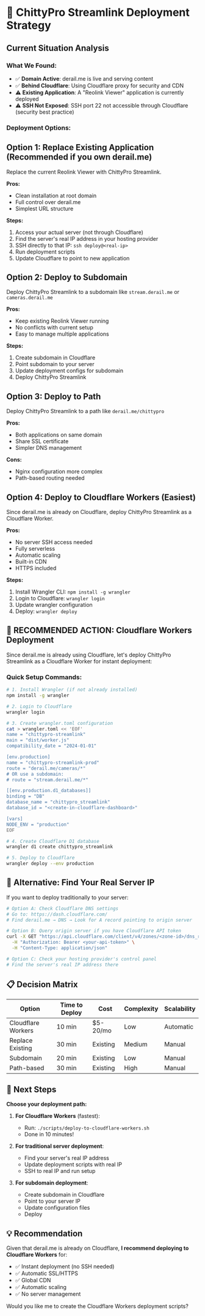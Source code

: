 # 🎯 ChittyPro Streamlink Deployment Strategy

## Current Situation Analysis

### What We Found:
- ✅ **Domain Active**: derail.me is live and serving content
- ✅ **Behind Cloudflare**: Using Cloudflare proxy for security and CDN
- ⚠️ **Existing Application**: A "Reolink Viewer" application is currently deployed
- ⚠️ **SSH Not Exposed**: SSH port 22 not accessible through Cloudflare (security best practice)

### Deployment Options:

## Option 1: Replace Existing Application (Recommended if you own derail.me)
Replace the current Reolink Viewer with ChittyPro Streamlink.

**Pros:**
- Clean installation at root domain
- Full control over derail.me
- Simplest URL structure

**Steps:**
1. Access your actual server (not through Cloudflare)
2. Find the server's real IP address in your hosting provider
3. SSH directly to that IP: `ssh deploy@<real-ip>`
4. Run deployment scripts
5. Update Cloudflare to point to new application

## Option 2: Deploy to Subdomain
Deploy ChittyPro Streamlink to a subdomain like `stream.derail.me` or `cameras.derail.me`

**Pros:**
- Keep existing Reolink Viewer running
- No conflicts with current setup
- Easy to manage multiple applications

**Steps:**
1. Create subdomain in Cloudflare
2. Point subdomain to your server
3. Update deployment configs for subdomain
4. Deploy ChittyPro Streamlink

## Option 3: Deploy to Path
Deploy ChittyPro Streamlink to a path like `derail.me/chittypro`

**Pros:**
- Both applications on same domain
- Share SSL certificate
- Simpler DNS management

**Cons:**
- Nginx configuration more complex
- Path-based routing needed

## Option 4: Deploy to Cloudflare Workers (Easiest)
Since derail.me is already on Cloudflare, deploy ChittyPro Streamlink as a Cloudflare Worker.

**Pros:**
- No server SSH access needed
- Fully serverless
- Automatic scaling
- Built-in CDN
- HTTPS included

**Steps:**
1. Install Wrangler CLI: `npm install -g wrangler`
2. Login to Cloudflare: `wrangler login`
3. Update wrangler configuration
4. Deploy: `wrangler deploy`

## 🚀 RECOMMENDED ACTION: Cloudflare Workers Deployment

Since derail.me is already using Cloudflare, let's deploy ChittyPro Streamlink as a Cloudflare Worker for instant deployment:

### Quick Setup Commands:

```bash
# 1. Install Wrangler (if not already installed)
npm install -g wrangler

# 2. Login to Cloudflare
wrangler login

# 3. Create wrangler.toml configuration
cat > wrangler.toml << 'EOF'
name = "chittypro-streamlink"
main = "dist/worker.js"
compatibility_date = "2024-01-01"

[env.production]
name = "chittypro-streamlink-prod"
route = "derail.me/cameras/*"
# OR use a subdomain:
# route = "stream.derail.me/*"

[[env.production.d1_databases]]
binding = "DB"
database_name = "chittypro_streamlink"
database_id = "<create-in-cloudflare-dashboard>"

[vars]
NODE_ENV = "production"
EOF

# 4. Create Cloudflare D1 database
wrangler d1 create chittypro_streamlink

# 5. Deploy to Cloudflare
wrangler deploy --env production
```

## 🔧 Alternative: Find Your Real Server IP

If you want to deploy traditionally to your server:

```bash
# Option A: Check Cloudflare DNS settings
# Go to: https://dash.cloudflare.com/
# Find derail.me → DNS → Look for A record pointing to origin server

# Option B: Query origin server if you have Cloudflare API token
curl -X GET "https://api.cloudflare.com/client/v4/zones/<zone-id>/dns_records" \
  -H "Authorization: Bearer <your-api-token>" \
  -H "Content-Type: application/json"

# Option C: Check your hosting provider's control panel
# Find the server's real IP address there
```

## 📋 Decision Matrix

| Option | Time to Deploy | Cost | Complexity | Scalability |
|--------|---------------|------|------------|-------------|
| Cloudflare Workers | 10 min | $5-20/mo | Low | Automatic |
| Replace Existing | 30 min | Existing | Medium | Manual |
| Subdomain | 20 min | Existing | Low | Manual |
| Path-based | 30 min | Existing | High | Manual |

## 🎯 Next Steps

**Choose your deployment path:**

1. **For Cloudflare Workers** (fastest):
   - Run: `./scripts/deploy-to-cloudflare-workers.sh`
   - Done in 10 minutes!

2. **For traditional server deployment**:
   - Find your server's real IP address
   - Update deployment scripts with real IP
   - SSH to real IP and run setup

3. **For subdomain deployment**:
   - Create subdomain in Cloudflare
   - Point to your server IP
   - Update configuration files
   - Deploy

## 💡 Recommendation

Given that derail.me is already on Cloudflare, **I recommend deploying to Cloudflare Workers** for:
- ✅ Instant deployment (no SSH needed)
- ✅ Automatic SSL/HTTPS
- ✅ Global CDN
- ✅ Automatic scaling
- ✅ No server management

Would you like me to create the Cloudflare Workers deployment scripts?
